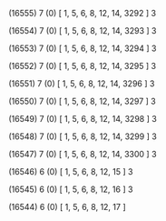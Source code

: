 (16555) 7 (0) [ 1, 5, 6, 8, 12, 14, 3292 ] 3 


(16554) 7 (0) [ 1, 5, 6, 8, 12, 14, 3293 ] 3 


(16553) 7 (0) [ 1, 5, 6, 8, 12, 14, 3294 ] 3 


(16552) 7 (0) [ 1, 5, 6, 8, 12, 14, 3295 ] 3 


(16551) 7 (0) [ 1, 5, 6, 8, 12, 14, 3296 ] 3 


(16550) 7 (0) [ 1, 5, 6, 8, 12, 14, 3297 ] 3 


(16549) 7 (0) [ 1, 5, 6, 8, 12, 14, 3298 ] 3 


(16548) 7 (0) [ 1, 5, 6, 8, 12, 14, 3299 ] 3 


(16547) 7 (0) [ 1, 5, 6, 8, 12, 14, 3300 ] 3 


(16546) 6 (0) [ 1, 5, 6, 8, 12, 15 ] 3 


(16545) 6 (0) [ 1, 5, 6, 8, 12, 16 ] 3 


(16544) 6 (0) [ 1, 5, 6, 8, 12, 17 ]  

